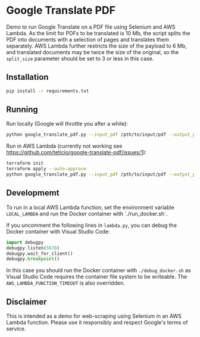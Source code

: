 # Google Translate PDF

Demo to run Google Translate on a PDF file using Selenium and AWS Lambda. As the limit for PDFs to be translated is 10 Mb, the script splits the PDF into documents with a selection of pages and translates them separately. AWS Lambda further restricts the size of the payload to 6 Mb, and translated documents may be twice the size of the original, so the `split_size` parameter should be set to 3 or less in this case.

## Installation

```bash
pip install -r requirements.txt
```

## Running

Run locally (Google will throttle you after a while):

```bash
python google_translate_pdf.py --input_pdf /pth/to/input/pdf --output_pdf /path/to/output/pdf --split_size 10
```

Run in AWS Lambda (currently not working see https://github.com/teticio/google-translate-pdf/issues/1):

```bash
terraform init
terraform apply --auto-approve
python google_translate_pdf.py --input_pdf /pth/to/input/pdf --output_pdf /path/to/output/pdf --split_size 3
```

## Developmemt

To run in a local AWS Lambda function, set the environment variable `LOCAL_LAMBDA` and run the Docker container with `./run_docker.sh´.

If you uncomment the following lines in `lambda.py`, you can debug the Docker container with Visual Studio Code:

```python
import debugpy
debugpy.listen(5678)
debugpy.wait_for_client()
debugpy.breakpoint()
```

In this case you should run the Docker container with `./debug_docker.sh` as Visual Studio Code requires the container file system to be writeable. The `AWS_LAMBDA_FUNCTION_TIMEOUT` is also overridden.

## Disclaimer

This is intended as a demo for web-scraping using Selenium in an AWS Lambda function. Please use it responsibly and respect Google's terms of service.

